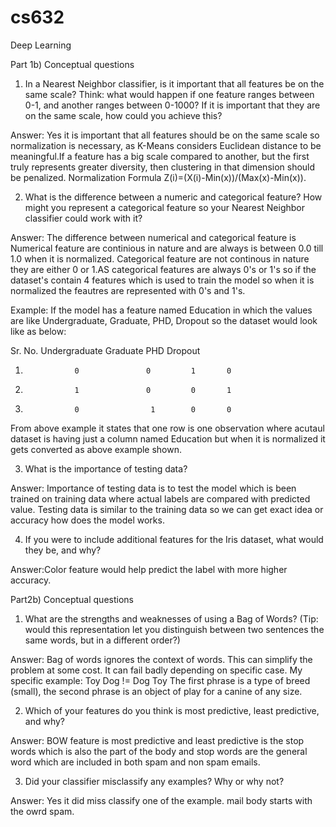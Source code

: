 # cs632
Deep Learning

Part 1b) Conceptual questions

1. In a Nearest Neighbor classifier, is it important that all features be on the same scale?
Think: what would happen if one feature ranges between 0-1, and another ranges
between 0-1000? If it is important that they are on the same scale, how could you
achieve this?

Answer: Yes it is important that all features should be on the same scale so normalization is necessary,
as K-Means considers Euclidean distance to be meaningful.If a feature has a big scale compared to another,
but the first truly represents greater diversity, then clustering in that dimension should be penalized.
Normalization Formula Z(i)=(X(i)-Min(x))/(Max(x)-Min(x)).

2. What is the difference between a numeric and categorical feature? How might you
represent a categorical feature so your Nearest Neighbor classifier could work with it?

Answer: The difference between numerical and categorical feature is Numerical feature are continious in nature 
and are always is between 0.0 till 1.0 when it is normalized. Categorical feature are not continous in nature they
are either 0 or 1.AS categorical features are always 0's or 1's so if the dataset's contain 4 features which is used to 
train the model so when it is normalized the feautres are represented with 0's and 1's.

Example: If the model has a feature named Education in which the values are like Undergraduate, Graduate, PHD, Dropout so the dataset would look like as below:

Sr. No.    Undergraduate      Graduate       PHD       Dropout

1)                0               0         1       0

2)                1               0         0       1

3)                0                1        0       0

From above example it states that one row is one observation where acutaul dataset is having just a column named Education but when it 
is normalized it gets converted as above example shown.

3. What is the importance of testing data?

Answer: Importance of testing data is to test the model which is been trained on training data where actual labels are compared with
predicted value. Testing data is similar to the training data so we can get exact idea or accuracy how does the model works.

4. If you were to include additional features for the Iris dataset, what would they be, and
why?

Answer:Color feature would help predict the label with more higher accuracy.



Part2b) Conceptual  questions


1. What are the strengths and weaknesses of using a Bag of Words? (Tip: would this
representation let you distinguish between two sentences the same words, but in a
different order?)

Answer:
Bag of words ignores the context of words. This can simplify the problem at some cost.
It can fail badly depending on specific case.
My specific example:
Toy Dog != Dog Toy
The first phrase is a type of breed (small), the second phrase is an object of play for a canine of any size.

2. Which of your features do you think is most predictive, least predictive, and why?

Answer: BOW feature is most predictive and least predictive is the stop words which is also the part of the body and stop words are the
general word which are included in both spam and non spam emails.


3. Did your classifier misclassify any examples? Why or why not?

Answer: Yes it did miss classify one of the example. mail body starts with the owrd spam.
